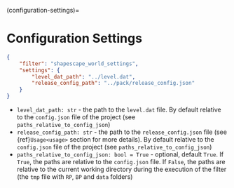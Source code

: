 (configuration-settings)=
# Configuration Settings

```json
{
    "filter": "shapescape_world_settings",
    "settings": {
        "level_dat_path": "../level.dat",
        "release_config_path": "../pack/release_config.json"
    }
}
```

- `level_dat_path: str` - the path to the `level.dat` file. By default relative to the `config.json` file of the project (see `paths_relative_to_config_json`)
- `release_config_path: str` - the path to the `release_config.json` file (see {ref}`Usage<usage>` section for more details). By default relative to the `config.json` file of the project (see `paths_relative_to_config_json`)
- `paths_relative_to_config_json: bool = True` - optional, default `True`. If `True`, the paths are relative to the `config.json` file. If `False`, the paths are relative to the current working directory during the execution of the filter (the `tmp` file with `RP`, `BP` and `data` folders)
